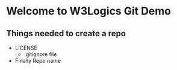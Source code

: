 # Welcome to W3Logics Git Demo
## Things needed to create a repo
 - LICENSE
   - .gitignore file
 - Finally Repo name
